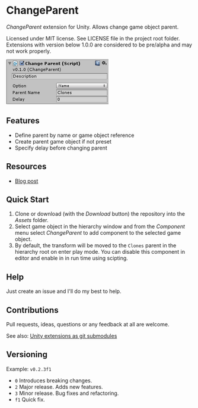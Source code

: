 # ChangeParent

*ChangeParent* extension for Unity. Allows change game object parent.

Licensed under MIT license. See LICENSE file in the project root folder.   
Extensions with version below 1.0.0 are considered to be pre/alpha and may not work properly.

![ChangeParent](/Resources/cover_screenshot.png?raw=true)

## Features

* Define parent by name or game object reference
* Create parent game object if not preset
* Specify delay before changing parent

## Resources

* [Blog post]()

## Quick Start

1. Clone or download (with the *Download* button) the repository into the *Assets* folder.
2. Select game object in the hierarchy window and from the *Component* menu
   select *ChangeParent* to add component to the selected game object.
3. By default, the transform will be moved to the `Clones` parent in the hierarchy root
   on enter play mode. You can disable this component in editor and enable in in run time
   using scipting.

## Help

Just create an issue and I'll do my best to help.

## Contributions

Pull requests, ideas, questions or any feedback at all are welcome.

See also: [Unity extensions as git submodules](http://wp.me/p56Vqs-6o)

## Versioning

Example: `v0.2.3f1`

- `0` Introduces breaking changes.
- `2` Major release. Adds new features.
- `3` Minor release. Bug fixes and refactoring.
- `f1` Quick fix.